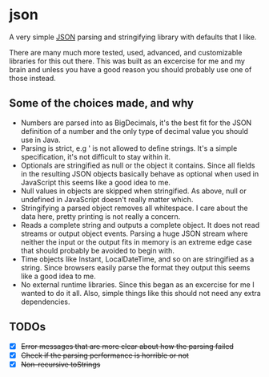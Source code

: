 # json
A very simple [JSON](https://www.json.org/) parsing and stringifying library with defaults that I like.

There are many much more tested, used, advanced, and customizable libraries for this out there. This was built as an excercise for me and my brain and unless you have a good reason you should probably use one of those instead.

## Some of the choices made, and why
- Numbers are parsed into as BigDecimals, it's the best fit for the JSON definition of a number and the only type of decimal value you should use in Java.
- Parsing is strict, e.g ' is not allowed to define strings. It's a simple specification, it's not difficult to stay within it.
- Optionals are stringified as null or the object it contains. Since all fields in the resulting JSON objects basically behave as optional when used in JavaScript this seems like a good idea to me.
- Null values in objects are skipped when stringified. As above, null or undefined in JavaScript doesn't really matter which.
- Stringifying a parsed object removes all whitespace. I care about the data here, pretty printing is not really a concern.
- Reads a complete string and outputs a complete object. It does not read streams or output object events. Parsing a huge JSON stream where neither the input or the output fits in memory is an extreme edge case that should probably be avoided to begin with.
- Time objects like Instant, LocalDateTime, and so on are stringified as a string. Since browsers easily parse the format they output this seems like a good idea to me.
- No external runtime libraries. Since this began as an excercise for me I wanted to do it all. Also, simple things like this should not need any extra dependencies.

## TODOs
- [x] ~~Error messages that are more clear about how the parsing failed~~
- [x] ~~Check if the parsing performance is horrible or not~~
- [x] ~~Non-recursive toStrings~~
